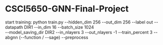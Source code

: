 # CSCI5650-GNN-Final-Project

start training: 
  python train.py  --hidden_dim 256 --out_dim 256 --label out  --datapath DIR1 --in_dim 16 --batch_size 1024   
                    --model_saving_dir DIR2  --in_nlayers 3 --out_nlayers -1 
                    --train_percent 3  --abgnn (--function / --sage) --preprocess
  
 
